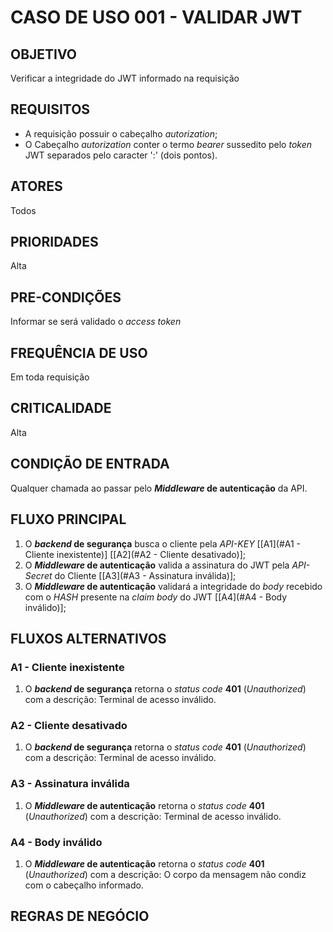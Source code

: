 # CASO DE USO 001 - VALIDAR JWT
## OBJETIVO
Verificar a integridade do JWT informado na requisição

## REQUISITOS
- A requisição possuir o cabeçalho *autorization*;
- O Cabeçalho *autorization* conter o termo *bearer* sussedito pelo *token* JWT separados pelo caracter ':' (dois pontos).  

## ATORES
Todos

## PRIORIDADES
Alta

## PRE-CONDIÇÕES
Informar se será validado o *access token*

## FREQUÊNCIA DE USO
Em toda requisição

## CRITICALIDADE
Alta

## CONDIÇÃO DE ENTRADA
Qualquer chamada ao passar pelo ***Middleware* de autenticação** da API.

## FLUXO PRINCIPAL
1. O ***backend* de segurança** busca o cliente pela *API-KEY* [[A1](#A1 - Cliente inexistente)] [[A2](#A2 - Cliente desativado)];
2. O ***Middleware* de autenticação** valida a assinatura do JWT pela *API-Secret* do Cliente [[A3](#A3 - Assinatura inválida)];
3. O ***Middleware* de autenticação** validará a integridade do *body* recebido com o *HASH* presente na *claim body* do JWT [[A4](#A4 - Body inválido)];

## FLUXOS ALTERNATIVOS
### A1 - Cliente inexistente
1.  O ***backend* de segurança** retorna o *status code* **401** (*Unauthorized*) com a descrição: Terminal de acesso inválido.
### A2 - Cliente desativado
1.  O ***backend* de segurança** retorna o *status code* **401** (*Unauthorized*) com a descrição: Terminal de acesso inválido.
### A3 - Assinatura inválida
1. O ***Middleware* de autenticação** retorna o *status code* **401** (*Unauthorized*) com a descrição: Terminal de acesso inválido.
### A4 - Body inválido
1. O ***Middleware* de autenticação** retorna o *status code* **401** (*Unauthorized*) com a descrição: O corpo da mensagem não condiz com o cabeçalho informado.

## REGRAS DE NEGÓCIO